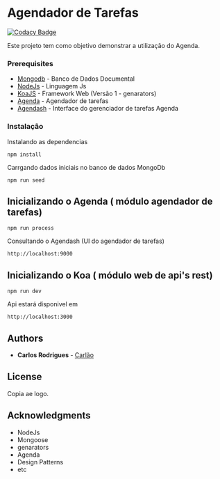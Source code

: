 # Agendador de Tarefas

[![Codacy Badge](https://api.codacy.com/project/badge/Grade/571dda1401754c87b586c2d68f3ffbb8)](https://www.codacy.com/app/carlosrodriguesjunior/boilerplate-agenda-koa?utm_source=github.com&utm_medium=referral&utm_content=carlosrodriguesjunior/boilerplate-agenda-koa&utm_campaign=badger)

Este projeto tem como objetivo demonstrar a utilização do Agenda.

### Prerequisites

* [Mongodb](https://www.mongodb.com/) - Banco de Dados Documental
* [NodeJs](https://nodejs.org/) - Linguagem Js
* [KoaJS](http://koajs.com/) - Framework Web (Versão 1 - genarators)
* [Agenda](https://github.com/rschmukler/agenda) - Agendador de tarefas
* [Agendash](https://github.com/joeframbach/agendash) - Interface do gerenciador de tarefas Agenda

### Instalação

Instalando as dependencias
```
npm install
```

Carrgando dados iniciais no banco de dados MongoDb
```
npm run seed
```


## Inicializando o Agenda ( módulo agendador de tarefas)

```
npm run process
```

Consultando o Agendash (UI do agendador de tarefas)

```
http://localhost:9000

```

## Inicializando o Koa ( módulo web de api's rest)

```
npm run dev
```

Api estará disponivel em 

```
http://localhost:3000
```

## Authors

* **Carlos Rodrigues** - [Carlão](https://github.com/carlosrodriguesjunior)

## License

Copia ae logo.

## Acknowledgments

* NodeJs
* Mongoose
* genarators
* Agenda
* Design Patterns
* etc